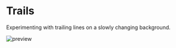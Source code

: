 # Trails

Experimenting with trailing lines on a slowly changing background.

![preview](images/out.gif)